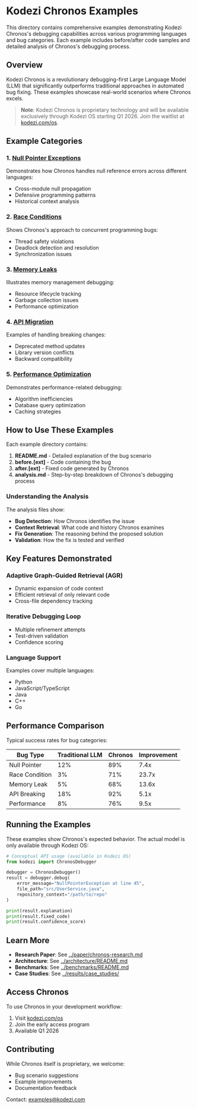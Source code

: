 # Kodezi Chronos Examples

This directory contains comprehensive examples demonstrating Kodezi Chronos's debugging capabilities across various programming languages and bug categories. Each example includes before/after code samples and detailed analysis of Chronos's debugging process.

## Overview

Kodezi Chronos is a revolutionary debugging-first Large Language Model (LLM) that significantly outperforms traditional approaches in automated bug fixing. These examples showcase real-world scenarios where Chronos excels.

> **Note**: Kodezi Chronos is proprietary technology and will be available exclusively through Kodezi OS starting Q1 2026. Join the waitlist at [kodezi.com/os](https://kodezi.com/os).

## Example Categories

### 1. [Null Pointer Exceptions](./null_pointer/)
Demonstrates how Chronos handles null reference errors across different languages:
- Cross-module null propagation
- Defensive programming patterns
- Historical context analysis

### 2. [Race Conditions](./race_condition/)
Shows Chronos's approach to concurrent programming bugs:
- Thread safety violations
- Deadlock detection and resolution
- Synchronization issues

### 3. [Memory Leaks](./memory_leak/)
Illustrates memory management debugging:
- Resource lifecycle tracking
- Garbage collection issues
- Performance optimization

### 4. [API Migration](./api_migration/)
Examples of handling breaking changes:
- Deprecated method updates
- Library version conflicts
- Backward compatibility

### 5. [Performance Optimization](./performance_optimization/)
Demonstrates performance-related debugging:
- Algorithm inefficiencies
- Database query optimization
- Caching strategies

## How to Use These Examples

Each example directory contains:

1. **README.md** - Detailed explanation of the bug scenario
2. **before.[ext]** - Code containing the bug
3. **after.[ext]** - Fixed code generated by Chronos
4. **analysis.md** - Step-by-step breakdown of Chronos's debugging process

### Understanding the Analysis

The analysis files show:
- **Bug Detection**: How Chronos identifies the issue
- **Context Retrieval**: What code and history Chronos examines
- **Fix Generation**: The reasoning behind the proposed solution
- **Validation**: How the fix is tested and verified

## Key Features Demonstrated

### Adaptive Graph-Guided Retrieval (AGR)
- Dynamic expansion of code context
- Efficient retrieval of only relevant code
- Cross-file dependency tracking

### Iterative Debugging Loop
- Multiple refinement attempts
- Test-driven validation
- Confidence scoring

### Language Support
Examples cover multiple languages:
- Python
- JavaScript/TypeScript
- Java
- C++
- Go

## Performance Comparison

Typical success rates for bug categories:

| Bug Type | Traditional LLM | Chronos | Improvement |
|----------|----------------|---------|-------------|
| Null Pointer | 12% | 89% | 7.4x |
| Race Condition | 3% | 71% | 23.7x |
| Memory Leak | 5% | 68% | 13.6x |
| API Breaking | 18% | 92% | 5.1x |
| Performance | 8% | 76% | 9.5x |

## Running the Examples

These examples show Chronos's expected behavior. The actual model is only available through Kodezi OS:

```python
# Conceptual API usage (available in Kodezi OS)
from kodezi import ChronosDebugger

debugger = ChronosDebugger()
result = debugger.debug(
    error_message="NullPointerException at line 45",
    file_path="src/UserService.java",
    repository_context="/path/to/repo"
)

print(result.explanation)
print(result.fixed_code)
print(result.confidence_score)
```

## Learn More

- **Research Paper**: See [../paper/chronos-research.md](../paper/chronos-research.md)
- **Architecture**: See [../architecture/README.md](../architecture/README.md)
- **Benchmarks**: See [../benchmarks/README.md](../benchmarks/README.md)
- **Case Studies**: See [../results/case_studies/](../results/case_studies/)

## Access Chronos

To use Chronos in your development workflow:

1. Visit [kodezi.com/os](https://kodezi.com/os)
2. Join the early access program
3. Available Q1 2026

## Contributing

While Chronos itself is proprietary, we welcome:
- Bug scenario suggestions
- Example improvements
- Documentation feedback

Contact: examples@kodezi.com